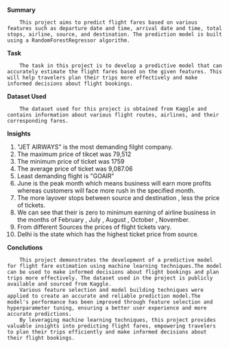 **Summary** 

        This project aims to predict flight fares based on various features such as departure date and time, arrival date and time, total stops, airline, source, and destination. The prediction model is built using a RandomForestRegressor algorithm.

**Task**

        The task in this project is to develop a predictive model that can accurately estimate the flight fares based on the given features. This will help travelers plan their trips more effectively and make informed decisions about flight bookings.

**Dataset Used** 

        The dataset used for this project is obtained from Kaggle and contains information about various flight routes, airlines, and their corresponding fares. 

**Insights**

1) "JET AIRWAYS" is the most demanding filght company.
2) The maximum price of tikcet was 79,512
3) The minimum price of ticket was 1759
4) The average price of ticket was 9,087.06
5) Least demanding flight is "GOAIR"
6) June is the peak month which means business will earn more profits whereas customers will face more rush in the specified month.
7) The more layover stops between source and destination , less the price of tickets.
8) We can see that their is zero to minimum earning of airline business in the months of February , July , August , October , November.
9) From different Sources the prices of flight tickets vary.
10) Delhi is the state which has the highest ticket price from source.

**Conclutions**

        This project demonstrates the development of a predictive model for flight fare estimation using machine learning techniques.The model can be used to make informed decisions about flight bookings and plan trips more effectively. The dataset used in the project is publicly available and sourced from Kaggle.
        Various feature selection and model building techniques were applied to create an accurate and reliable prediction model.The model's performance has been improved through feature selection and hyperparameter tuning, ensuring a better user experience and more accurate predictions.
        By leveraging machine learning techniques, this project provides valuable insights into predicting flight fares, empowering travelers to plan their trips efficiently and make informed decisions about their flight bookings.

